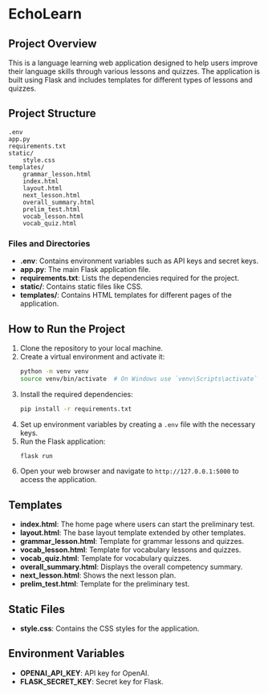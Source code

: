# EchoLearn

## Project Overview
This is a language learning web application designed to help users improve their language skills through various lessons and quizzes. The application is built using Flask and includes templates for different types of lessons and quizzes.

## Project Structure
```
.env
app.py
requirements.txt
static/
    style.css
templates/
    grammar_lesson.html
    index.html
    layout.html
    next_lesson.html
    overall_summary.html
    prelim_test.html
    vocab_lesson.html
    vocab_quiz.html
```

### Files and Directories
- **.env**: Contains environment variables such as API keys and secret keys.
- **app.py**: The main Flask application file.
- **requirements.txt**: Lists the dependencies required for the project.
- **static/**: Contains static files like CSS.
- **templates/**: Contains HTML templates for different pages of the application.

## How to Run the Project
1. Clone the repository to your local machine.
2. Create a virtual environment and activate it:
    ```sh
    python -m venv venv
    source venv/bin/activate  # On Windows use `venv\Scripts\activate`
    ```
3. Install the required dependencies:
    ```sh
    pip install -r requirements.txt
    ```
4. Set up environment variables by creating a `.env` file with the necessary keys.
5. Run the Flask application:
    ```sh
    flask run
    ```
6. Open your web browser and navigate to `http://127.0.0.1:5000` to access the application.

## Templates
- **index.html**: The home page where users can start the preliminary test.
- **layout.html**: The base layout template extended by other templates.
- **grammar_lesson.html**: Template for grammar lessons and quizzes.
- **vocab_lesson.html**: Template for vocabulary lessons and quizzes.
- **vocab_quiz.html**: Template for vocabulary quizzes.
- **overall_summary.html**: Displays the overall competency summary.
- **next_lesson.html**: Shows the next lesson plan.
- **prelim_test.html**: Template for the preliminary test.

## Static Files
- **style.css**: Contains the CSS styles for the application.

## Environment Variables
- **OPENAI_API_KEY**: API key for OpenAI.
- **FLASK_SECRET_KEY**: Secret key for Flask.
